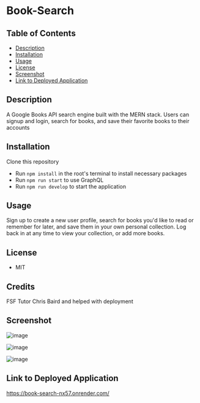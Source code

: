# Book-Search

## Table of Contents
- [Description](#description)
- [Installation](#installation)
- [Usage](#usage)
- [License](#license)
- [Screenshot](#screenshot)
- [Link to Deployed Application](#link-to-deployed-application)

## Description

A Google Books API search engine built with the MERN stack. Users can signup and login, search for books, and save their favorite books to their accounts

## Installation

Clone this repository
- Run `npm install` in the root's terminal to install necessary packages
- Run `npm run start` to use GraphQL
- Run `npm run develop` to start the application

## Usage

Sign up to create a new user profile, search for books you'd like to read or remember for later, and save them in your own personal collection. Log back in at any time to view your collection, or add more books.

## License

- MIT

## Credits

FSF Tutor Chris Baird and helped with deployment

## Screenshot

![image](https://github.com/peytonweber419/Book-Search/assets/144742645/25aaa983-58a7-43d3-b846-dbe1d95dfc4c)

![image](https://github.com/peytonweber419/Book-Search/assets/144742645/c165dedc-a301-43fd-b915-c3b35e2a9202)

![image](https://github.com/peytonweber419/Book-Search/assets/144742645/15da6569-6388-44dd-bfac-d3b0c90ad66a)

## Link to Deployed Application

https://book-search-nx57.onrender.com/
